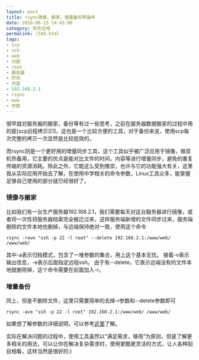 ```yaml
---
layout: post
title: rsync镜像，搬家，增量备份等操作
date: 2016-06-15 14:43:00
category: 软件应用
permalink: /544.html
tags:
- scp
- ssh
- web
- 问题
- root
- 服务器
- 时间
- 内容
- 192.168.2.1
- rsync
- www
- 参数
---
```


<!--markdown-->很早就对服务器的搬家，备份等有过一些思考，之前在服务器数据搬家的过程中用的是[scp远程拷贝][1]，这也是一个比较方便的工具，对于备份来说，使用scp每次完整的拷贝一次显然是比较低效的。

而rsync则是一个更好用的增量同步工具，这个工具似乎被广泛应用于镜像，做双机热备用，它主要的优点是能对比文件的时间，内容等进行增量同步，避免的重复传输的资源消耗。除此之外，它能这么受到推崇，也许与它的功能强大有关，这里我从实际应用开始去了解，在使用中学相关的命令参数，Linux工具众多，能掌握足够自己使用的部分就已经很好了。

### 镜像与搬家
比如我们有一台生产服务器192.168.2.1，我们需要每天对这台服务器进行镜像，或者将一次性将服务器档案完全搬迁过来，这样服务端新增的文件同步过来，服务端删除的文件本地也删掉，与远端保持绝对一致，使用这个命令

    rsync -rave "ssh -p 22 -l root" --delete 192.168.2.1:/www/web/ /www/web/

其中-a表示归档模式，包含了一堆参数的集合，用上这个基本无忧。
接着-v表示输出信息，-e表示后面指定远程ssh。
由于有--delete，它表示远端没有的文件本地就删除掉，这个命令需要在前面加入-r。

### 增量备份
同上，但是不删除文件，这里只需要简单的去掉-r参数和--delete参数即可

    rsync -ave "ssh -p 22 -l root" 192.168.2.1:/www/web/ /www/web/

如果想了解参数的详细说明，可以参考[这里][2]了解。

实际在解决问题的过程中，使用工具虽然以“满足需求，够用”为原则，但是了解更多相关的用法，可以让你在解决复杂需求时，使用更酷更灵活的方式，让人各种刮目相看，这样当然是很好的:)


  [1]: http://hi.ktsee.com/193.html
  [2]: http://roclinux.cn/?p=2643